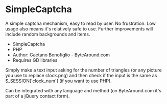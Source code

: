 # SimpleCaptcha
A simple captcha mechanism, easy to read by user. No frustration. Low usage also means it's relatively safe to use. Further improvements will include random backgrounds and items.  
  
 * SimpleCaptcha
 * PHP
 * Author: Gaetano Bonofiglio - ByteAround.com
 * Requires GD libraries
  
Simply make a text input asking for the number of triangles (or any picture you use to replace clock.png) and then check if the input is the same as $_SESSION['clock_num'] (if you want to use PHP).   
  
Can be integrated with any language and method (on ByteAround.com it's part of a jQuery contact form). 
